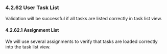 ### 4.2.62 User Task List
Validation will be successful if all tasks are listed correctly in task list view.


#### 4.2.62.1 Assignment List
We will use several assignments to verify that tasks are loaded correctly into the task list view.


